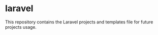 # laravel
This repository contains the Laravel projects and templates file for future projects usage. 

